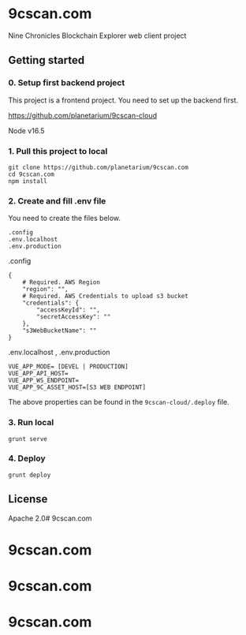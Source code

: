 # 9cscan.com
Nine Chronicles Blockchain Explorer web client project

## Getting started
### 0. Setup first backend project
This project is a frontend project. You need to set up the backend first.

https://github.com/planetarium/9cscan-cloud

Node v16.5

### 1. Pull this project to local

```
git clone https://github.com/planetarium/9cscan.com
cd 9cscan.com
npm install
```

### 2. Create and fill .env file

You need to create the files below.
```
.config
.env.localhost
.env.production
```

.config
```
{
    # Required. AWS Region
    "region": "",
    # Required. AWS Credentials to upload s3 bucket
    "credentials": {
        "accessKeyId": "",
        "secretAccessKey": ""
    },
    "s3WebBucketName": ""
}
```

.env.localhost , .env.production
```
VUE_APP_MODE= [DEVEL | PRODUCTION]
VUE_APP_API_HOST=
VUE_APP_WS_ENDPOINT=
VUE_APP_9C_ASSET_HOST=[S3 WEB ENDPOINT]
```
The above properties can be found in the `9cscan-cloud/.deploy` file.


### 3. Run local
```
grunt serve
```

### 4. Deploy
```
grunt deploy 
```


## License

Apache 2.0# 9cscan.com
# 9cscan.com
# 9cscan.com
# 9cscan.com

